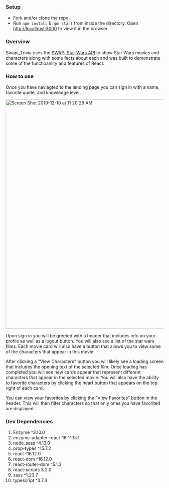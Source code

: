 ### Setup

- Fork and/or clone the repo. 
- Run `npm install` & `npm start` from inside the directory.
Open [http://localhost:3000](http://localhost:3000) to view it in the browser.

### Overview

  Swapi_Trivia uses the [SWAPI Star Wars API](https://swapi.co/) to show Star Wars movies and characters along with some facts about each and was built to demonstrate some of the functioanlity and features of React. 
  
### How to use

Once you have naviagted to the landing page you can sign in with a name, favorite quote, and knowledge level. 

<img width="730" alt="Screen Shot 2019-12-10 at 11 20 28 AM" src="https://user-images.githubusercontent.com/47998896/70556951-1bb5a480-1b3f-11ea-9869-78fec54525bb.png">

Upon sign in you will be greeted with a header that includes info on your profile as well as a logout button. You will also see a list of the star wars films. Each movie card will also have a button that allows you to view some of the characters that appear in this movie. 

After clicking a "View Characters" button you will likely see a loading screen that includes the opening text of the selected film. Once loading has completed you will see new cards appear that represent different characters that appear in the selected movie. You will also have the ability to favorite characters by clicking the heart button that appears on the top right of each card. 

You can view your favorites by clicking the "View Favorites" button in the header. This will then filter characters so that only ones you have favorited are displayed. 

### Dev Dependencies 

1. Enzyme ^3.10.0
2. enzyme-adapter-react-16 ^1.15.1
3. node_sass ^4.13.0
4. prop-types ^15.7.2
5. react ^16.12.0
6. react-dom ^16.12.0
7. react-router-dom ^5.1.2
8. react-scripts 3.2.0
9. sass ^1.23.7
10. typescript ^3.7.3
